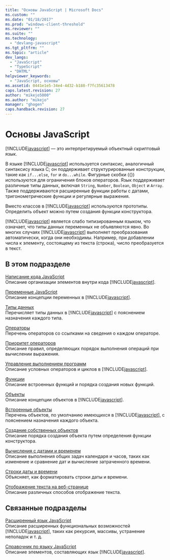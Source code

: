 ```yaml
---
title: "Основы JavaScript | Microsoft Docs"
ms.custom: ""
ms.date: "01/18/2017"
ms.prod: "windows-client-threshold"
ms.reviewer: ""
ms.suite: ""
ms.technology: 
  - "devlang-javascript"
ms.tgt_pltfrm: ""
ms.topic: "article"
dev_langs: 
  - "JavaScript"
  - "TypeScript"
  - "DHTML"
helpviewer_keywords: 
  - "JavaScript, основы"
ms.assetid: 0441e1e5-34e4-4d32-b188-f7fc35613478
caps.latest.revision: 27
author: "mikejo5000"
ms.author: "mikejo"
manager: "ghogen"
caps.handback.revision: 27
---
```

# Основы JavaScript
[!INCLUDE[javascript](../javascript/includes/javascript-md.md)] — это интерпретируемый объектный скриптовый язык.  
  
 В языке [!INCLUDE[javascript](../javascript/includes/javascript-md.md)] используется синтаксис, аналогичный синтаксису языка C; он поддерживает структурированные конструкции, такие как `if...else`, `for` и `do...while`.  Фигурные скобки \({}\) используются для ограничения блоков операторов.  Язык поддерживает различные типы данных, включая `String`, `Number`, `Boolean`, `Object` и `Array`.  Также поддерживаются расширенные функции работы с датами, тригонометрические функции и регулярные выражения.  
  
 Вместо классов в [!INCLUDE[javascript](../javascript/includes/javascript-md.md)] используются прототипы.  Определить объект можно путем создания функции конструктора.  
  
 [!INCLUDE[javascript](../javascript/includes/javascript-md.md)] является слабо типизированным языком, что означает, что типы данных переменных не объявляются явно.  Во многих случаях [!INCLUDE[javascript](../javascript/includes/javascript-md.md)] выполняет преобразования автоматически, когда они необходимы.  Например, при добавлении числа к элементу, состоящему из текста \(строка\), число преобразуется в текст.  
  
## В этом подразделе  
 [Написание кода JavaScript](../javascript/writing-javascript-code.md)  
 Описание организации элементов внутри кода [!INCLUDE[javascript](../javascript/includes/javascript-md.md)].  
  
 [Переменные JavaScript](../javascript/variables-javascript.md)  
 Описание концепции переменных в [!INCLUDE[javascript](../javascript/includes/javascript-md.md)].  
  
 [Типы данных](../javascript/data-types-javascript.md)  
 Перечисляет типы данных в [!INCLUDE[javascript](../javascript/includes/javascript-md.md)] с пояснением назначения каждого типа.  
  
 [Операторы](../javascript/operators-javascript.md)  
 Перечень операторов со ссылками на сведения о каждом операторе.  
  
 [Приоритет операторов](../javascript/operator-subtractprecedence-javascript.md)  
 Описание правил, определяющих порядок выполнения операций при вычислении выражения.  
  
 [Управление выполнением программ](../javascript/controlling-program-flow-javascript.md)  
 Описание условных операторов и циклов в [!INCLUDE[javascript](../javascript/includes/javascript-md.md)].  
  
 [Функции](../javascript/functions-javascript.md)  
 Описание встроенных функций и порядка создания новых функций.  
  
 [Объекты](../javascript/objects-and-arrays-javascript.md)  
 Описание концепции объектов в [!INCLUDE[javascript](../javascript/includes/javascript-md.md)].  
  
 [Встроенные объекты](../javascript/intrinsic-objects-javascript.md)  
 Перечень объектов, по умолчанию имеющихся в [!INCLUDE[javascript](../javascript/includes/javascript-md.md)], с пояснением назначения каждого объекта.  
  
 [Создание собственных объектов](../javascript/creating-objects-javascript.md)  
 Описание порядка создания объекта путем определения функции конструктора.  
  
 [Вычисления с датами и временем](../javascript/calculating-dates-and-times-javascript.md)  
 Описание выполнения общих задач календаря и часов, таких как изменение и сравнение дат и вычисление затраченного времени.  
  
 [Строки даты и времени](../javascript/date-and-time-strings-javascript.md)  
 Объясняет, как форматировать строки даты и времени.  
  
 [Отображение текста на веб\-странице](../javascript/displaying-text-in-a-webpage-javascript.md)  
 Описание различных способов отображение текста.  
  
## Связанные подразделы  
 [Расширенный язык JavaScript](../javascript/advanced/advanced-javascript.md)  
 Описание расширенных функциональных возможностей [!INCLUDE[javascript](../javascript/includes/javascript-md.md)], таких как рекурсия, массивы, устранение неполадок и т. д.  
  
 [Справочник по языку JavaScript](../javascript/reference/javascript-reference.md)  
 Описание элементов, составляющих язык [!INCLUDE[javascript](../javascript/includes/javascript-md.md)].